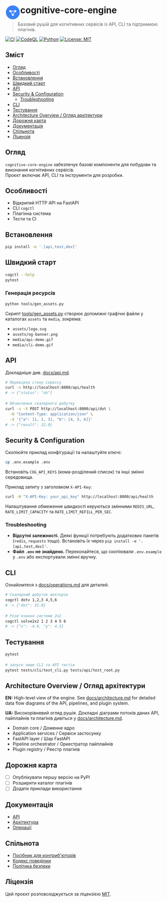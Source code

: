 # <img src="assets/logo.svg" alt="Логотип" width="48" align="left"/> cognitive-core-engine

> Базовий рушій для когнітивних сервісів із API, CLI та підтримкою плагінів.

[![CI](https://img.shields.io/github/actions/workflow/status/neuron7x/cognitive-core-engine/ci.yml?style=flat-square&logo=github)](https://github.com/neuron7x/cognitive-core-engine/actions/workflows/ci.yml)
[![CodeQL](https://img.shields.io/github/actions/workflow/status/neuron7x/cognitive-core-engine/codeql.yml?style=flat-square&logo=github)](https://github.com/neuron7x/cognitive-core-engine/actions/workflows/codeql.yml)
[![Python](https://img.shields.io/badge/python-3.10%2B-blue?style=flat-square&logo=python)](https://www.python.org/)
[![License: MIT](https://img.shields.io/badge/license-MIT-green?style=flat-square)](LICENSE)

## Зміст
- [Огляд](#огляд)
- [Особливості](#особливості)
- [Встановлення](#встановлення)
- [Швидкий старт](#швидкий-старт)
- [API](#api)
- [Security & Configuration](#security--configuration)
  - [Troubleshooting](#troubleshooting)
- [CLI](#cli)
- [Тестування](#тестування)
- [Architecture Overview / Огляд архітектури](#architecture-overview--огляд-архітектури)
- [Дорожня карта](#дорожня-карта)
- [Документація](#документація)
- [Спільнота](#спільнота)
- [Ліцензія](#ліцензія)

## Огляд
`cognitive-core-engine` забезпечує базові компоненти для побудови та виконання когнітивних сервісів.  
Проєкт включає API, CLI та інструменти для розробки.

## Особливості
- Відкритий HTTP API на FastAPI  
- CLI `cogctl`  
- Плагінна система  
- Тести та CI  

## Встановлення
```bash
pip install -e '.[api,test,dev]'
```

## Швидкий старт

```bash
cogctl --help
pytest
```

### Генерація ресурсів

```bash
python tools/gen_assets.py
```

Скрипт [tools/gen_assets.py](tools/gen_assets.py) створює допоміжні графічні файли у каталогах `assets` та `media`, зокрема:

- `assets/logo.svg`
- `assets/og-banner.png`
- `media/api-demo.gif`
- `media/cli-demo.gif`

## API
Докладніше див. [docs/api.md](docs/api.md).

```bash
# Перевірка стану сервісу
curl -s http://localhost:8000/api/health
# -> {"status": "ok"}

# Обчислення скалярного добутку
curl -s -X POST http://localhost:8000/api/dot \
  -H "Content-Type: application/json" \
  -d '{"a": [1, 2, 3], "b": [4, 5, 6]}'
# -> {"result": 32.0}
```

## Security & Configuration

Скопіюйте приклад конфігурації та налаштуйте ключі:

```bash
cp .env.example .env
```

Встановіть `COG_API_KEYS` (кома-розділений список) та інші змінні середовища.

Приклад запиту з заголовком `X-API-Key`:

```bash
curl -H "X-API-Key: your_api_key" http://localhost:8000/api/health
```

Налаштування обмеження швидкості керуються змінними `REDIS_URL`,
`RATE_LIMIT_CAPACITY` та `RATE_LIMIT_REFILL_PER_SEC`.

### Troubleshooting

- **Відсутні залежності.** Деякі функції потребують додаткових пакетів
  (`redis`, `requests` тощо). Встановіть їх через `pip install -e '.[api,test,dev]'`.
- **Файл `.env` не знайдено.** Переконайтеся, що скопіювали `.env.example`
  у `.env` або експортували змінні вручну.

## CLI

Ознайомтеся з [docs/operations.md](docs/operations.md) для деталей.

```bash
# Скалярний добуток векторів
cogctl dotv 1,2,3 4,5,6
# -> {"dot": 32.0}

# Розв'язання системи 2x2
cogctl solve2x2 1 2 3 4 5 6
# -> {"x": -4.0, "y": 4.5}
```

## Тестування

```bash
pytest

# запуск лише CLI та API тестів
pytest tests/cli/test_cli.py tests/api/test_root.py
```

## Architecture Overview / Огляд архітектури

**EN:** High-level view of the engine. See [docs/architecture.md](docs/architecture.md) for detailed data flow diagrams of the API, pipelines, and plugin system.

**UA:** Високорівневий огляд рушія. Докладні діаграми потоків даних API, пайплайнів та плагінів дивіться у [docs/architecture.md](docs/architecture.md).

- Domain core / Доменне ядро
- Application services / Сервіси застосунку
- FastAPI layer / Шар FastAPI
- Pipeline orchestrator / Оркестратор пайплайнів
- Plugin registry / Реєстр плагінів

## Дорожня карта

* [ ] Опублікувати першу версію на PyPI
* [ ] Розширити каталог плагінів
* [ ] Додати приклади використання

## Документація

- [API](docs/api.md)
- [Архітектура](docs/architecture.md)
- [Операції](docs/operations.md)

## Спільнота

* [Посібник для контриб'юторів](CONTRIBUTING.md)
* [Кодекс поведінки](CODE_OF_CONDUCT.md)
* [Політика безпеки](SECURITY.md)

## Ліцензія

Цей проєкт розповсюджується за ліцензією [MIT](LICENSE).

